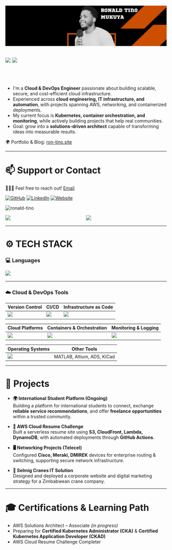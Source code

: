 <p align="center">
  <img src="Latest Linkedin Banner.png" alt="Banner" />
</p>

## <img src="https://raw.githubusercontent.com/nakulbhati/nakulbhati/master/contain/Hi.gif" width="45px"> <img src="https://raw.githubusercontent.com/TheDudeThatCode/TheDudeThatCode/master/Assets/Lightning.gif" width="30px">
<br/>

<br/>

- I'm a **Cloud & DevOps Engineer** passionate about building scalable, secure, and cost-efficient cloud infrastructure.  
- Experienced across **cloud engineering, IT infrastructure, and automation**, with projects spanning AWS, networking, and containerized deployments.  
- My current focus is **Kubernetes, container orchestration, and monitoring**, while actively building projects that help real communities.  
- Goal: grow into a **solutions-driven architect** capable of transforming ideas into measurable results.  

🌍 Portfolio & Blog: [ron-tino.site](https://ron-tino.site)  

---

# 📫 Support or Contact  

👨🏻‍💻 Feel free to reach out! [Email](mailto:tinomukuya1@gmail.com)  

<a href="https://github.com/ronald-tino" target="_blank"><img src="https://skillicons.dev/icons?i=github" alt="GitHub" width="40"></a>
<a href="https://linkedin.com/in/ronald-tino-027a6122b" target="_blank"><img src="https://skillicons.dev/icons?i=linkedin" alt="LinkedIn" width="40"></a>
<a href="https://www.ron-tino.site" target="_blank"><img src="https://skillicons.dev/icons?i=wordpress" alt="Website" width="40"></a>

<p align="left"> <img src="https://komarev.com/ghpvc/?username=ronald-tino&color=brightgreen" alt="ronald-tino" /> </p>
<p align="left"><img width="50%" src="https://github-readme-stats.vercel.app/api?username=ronald-tino&show_icons=true&theme=monokai&count_private=true" <p align="right"><img src="https://github-readme-stats.vercel.app/api/top-langs/?username=ronald-tino&theme=merko&layout=compact&hide_langs_below=1" /></p>

---

# ⚙️ TECH STACK  

### 💻 Languages  
<p>
  <img src="https://skillicons.dev/icons?i=python,bash,js,html" />
</p>

---

### ☁️ Cloud & DevOps Tools  
| Version Control                | CI/CD                                | Infrastructure as Code                    |
|--------------------------------|--------------------------------------|--------------------------------------------|
| <img src="https://skillicons.dev/icons?i=github,gitlab" /> | <img src="https://skillicons.dev/icons?i=githubactions,jenkins" /> | <img src="https://skillicons.dev/icons?i=terraform,ansible" /> |

| Cloud Platforms                | Containers & Orchestration           | Monitoring & Logging                       |
|--------------------------------|--------------------------------------|--------------------------------------------|
| <img src="https://skillicons.dev/icons?i=aws,azure,gcp" /> | <img src="https://skillicons.dev/icons?i=docker,kubernetes" /> | <img src="https://skillicons.dev/icons?i=prometheus,grafana" /> |

| Operating Systems              | Other Tools                          |  
|--------------------------------|--------------------------------------|
| <img src="https://skillicons.dev/icons?i=ubuntu,windows" /> | MATLAB, Altium, ADS, KiCad |  

---

# 🚀 Projects  

- **🌍 International Student Platform (Ongoing)**  
  Building a platform for international students to connect, exchange **reliable service recommendations**, and offer **freelance opportunities** within a trusted community.  

- **📜 AWS Cloud Resume Challenge**  
  Built a serverless resume site using **S3, CloudFront, Lambda, DynamoDB**, with automated deployments through **GitHub Actions**.  

- **🖥️ Networking Projects (Telecel)**  
  Configured **Cisco, Meraki, DMIREK** devices for enterprise routing & switching, supporting secure network infrastructure.  

- **💼 Selmig Cranes IT Solution**  
  Designed and deployed a corporate website and digital marketing strategy for a Zimbabwean crane company.  

---

# 🎓 Certifications & Learning Path  

- AWS Solutions Architect – Associate *(in progress)*  
- Preparing for **Certified Kubernetes Administrator (CKA)** & **Certified Kubernetes Application Developer (CKAD)**  
- AWS Cloud Resume Challenge Completer  

